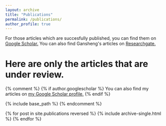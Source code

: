 ```yaml
---
layout: archive
title: "Publications"
permalink: /publications/
author_profile: true
---
```

For those articles which are succesfully published, you can find them on <u><a href="https://scholar.google.fr/">Google Scholar</a>.</u>
You can also find Gansheng's articles on <a href="https://www.researchgate.net/profile/Gansheng_Tan">Researchgate.</a><br>

Here are only the articles that are under review.
===============================================


{% comment %}
{% if author.googlescholar %}
  You can also find my articles on <u><a href="{{author.googlescholar}}">my Google Scholar profile</a>.</u>
{% endif %}

{% include base_path %}
{% endcomment %}

{% for post in site.publications reversed %}
  {% include archive-single.html %}
{% endfor %}
